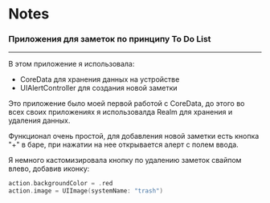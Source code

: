 # Notes
### Приложения для заметок по принципу To Do List 
_____

В этом приложение я использовала:
* CoreData для хранения данных на устройстве 
* UIAlertController для создания новой заметки

Это приложение было моей первой работой с CoreData, до этого во всех своих приложениях я использовалда Realm для хранения и удаления данных.

Функционал очень простой, для добавления новой заметки есть кнопка "+" в баре, при нажатии на нее открывается алерт с полем ввода.

Я немного кастомизировала кнопку по удалению заметок свайпом влево, добавив иконку: 

```swift
action.backgroundColor = .red
action.image = UIImage(systemName: "trash")
```

